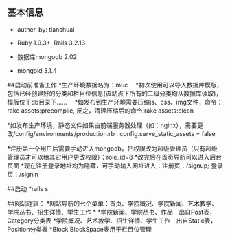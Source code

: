 ## 基本信息
  * auther_by: tianshuai

  * Ruby 1.9.3+, Rails 3.2.13
  * 数据库mongodb 2.02
  * mongoid 3.1.4


##启动前准备工作
  *生产环境数据名为：muc
　*初次使用可以导入数据库模版，包括已经创建好的分类和栏目位信息(该站点下所有的二级分类均从数据库读取)，模版位于db目录下……
　*如发布到生产环境需要压缩js、css、img文件，命令：rake assets:precompile,  反之，清理压缩后的命令:rake assets:clean


 *如发布生产环境，静态文件如果由前端服务器处理（如：nginx），需要更改/config/environments/production.rb :   config.serve_static_assets = false

 *注册第一个用户后需要手动进入mongodb，把权限改为超级管理员（只有超级管理员才可以给其它用户更改权限）：role_id=8
 *改完后在首页导航可以进入后台页面
 *现在注册登录地址均为隐藏，可手动输入网址进入：注册页：/signup;  登录页：/signin


##启动
 *rails s　

##网站逻辑：
 *网站导航的七个菜单：首页、学院概况、学院新闻、艺术教学、学院丛书、招生详情、学生工作
 * 
 *学院新闻、学院丛书、作品　出自Post表，Category分类表
 *学院概况、艺术教学、招生详情、学生工作　出自Static表，Position分类表
 *Block BlockSpace表用于栏目位管理


